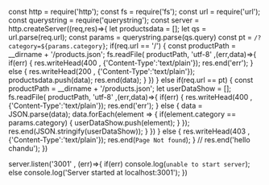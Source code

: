 const http = require('http');
const fs = require('fs');
const url = require('url');
const querystring = require('querystring');
const server = http.createServer((req,res)=>{
    let productsdata = [];
    let qs = url.parse(req.url);
    const params = querystring.parse(qs.query)
    const pt = `/?category=${params.category}`;
    if(req.url == '/')
    {
        const productPath = __dirname + '/products.json';
        fs.readFile( productPath, 'utf-8' ,(err,data)=>{
            if(err)
            {
                res.writeHead(400 , {'Content-Type':'text/plain'});
                res.end('err');
            }
            else 
            {
                res.writeHead(200 , {'Content-Type':'text/plain'});
                productsdata.push(data);
                res.end(data);
            }
        })
    }
    else  if(req.url == pt)
    {
        const productPath = __dirname + '/products.json';
        let userDataShow = [];
        fs.readFile( productPath, 'utf-8' ,(err,data)=>{
            if(err)
            {
                res.writeHead(400 , {'Content-Type':'text/plain'});
                res.end('err');
            }
            else 
            {
               data = JSON.parse(data);
               data.forEach(element => {
                if(element.category == params.category)
                {
                    userDataShow.push(element);
                }
               });
               res.end(JSON.stringify(userDataShow));
            }
        })
    }
    else 
    {
        res.writeHead(403 , {'Content-Type':'text/plain'});
        res.end(`Page Not found`);
    }
    // res.end('hello chandu');
})

server.listen('3001' , (err)=>{
        if(err) console.log(`unable to start server`);
        else 
        console.log('Server started at localhost:3001');
    })
